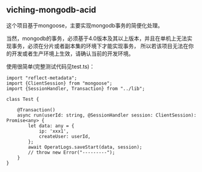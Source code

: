 ## viching-mongodb-acid

这个项目基于mongoose，主要实现mongodb事务的简便化处理。

当然，mongodb的事务，必须基于4.0版本及其以上版本，并且在单机上无法实现事务，必须在分片或者副本集的环境下才能实现事务，
所以若该项目无法在你的开发或者生产环境上生效，请确认当前的开发环境。

使用很简单(完整测试代码见test.ts)：
```text
import "reflect-metadata";
import {ClientSession} from "mongoose";
import {SessionHandler, Transaction} from "../lib";

class Test {

    @Transaction()
    async run(userId: string, @SessionHandler session: ClientSession): Promise<any> {
        let data: any = {
            ip: 'xxx1',
            createUser: userId,
        };
        await OperatLogs.saveStart(data, session);
        // throw new Error("---------");
    }
}
```
